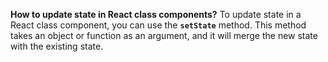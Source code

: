 **How to update state in React class components?**
To update state in a React class component, you can use the **`setState`** method. This method takes an object or function as an argument, and it will merge the new state with the existing state.